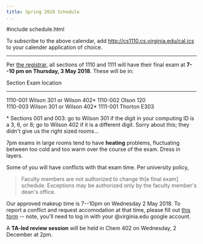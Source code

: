 ```yaml
---
title: Spring 2018 Schedule
...
```


#include schedule.html

To subscribe to the above calendar, add <http://cs1110.cs.virginia.edu/cal.ics> to your calender application of choice.

<hr/>

Per <a href="http://www.virginia.edu/registrar/exams.html#1182">the registrar</a>, all sections of 1110 and 1111 will have their final exam at **7--10 pm on Thursday, 3 May 2018**. These will be in:

Section     Exam location             
----------- --------------------------
1110-001    Wilson 301 or Wilson 402\*
1110-002    Olson 120           
1110-003    Wilson 301 or Wilson 402\*
1111-001    Thorton E303

\* Sections 001 and 003: go to Wilson 301 if the digit in your computing ID is a 3, 6, or 8; go to Wilson 402 if it is a different digit. Sorry about this; they didn't give us the right sized rooms...

7pm exams in large rooms tend to have **heating** problems, fluctuating between too cold and too warm over the course of the exam. Dress in layers.

Some of you will have conflicts with that exam time. Per university policy,

> Faculty members are not authorized to change th\[e final exam\] schedule. Exceptions may be authorized only by the faculty member's dean's office.

Our approved makeup time is 7--10pm on Wednesday 2 May 2018. To report a conflict and request accomodation at that time, please fill out [this form](https://docs.google.com/forms/d/e/1FAIpQLSfM5gG6E1xK1SXkYaaYeUChVqebdeMVfrY1yKXtvX5Ju-oFEw/viewform?usp=sf_link) -- note, you'll need to log in with your @virginia.edu google account.

<!--
The deadline for reporting conflicts with the final has passed. If you have not been informed of an alternative arrangement, it is probably too late to get one now as the makeup exam room we were given is not large enough to add more people.

A **TA-led review session** will be held in Chem 402 on Wednesday, 6 December at 2pm.
-->

A **TA-led review session** will be held in Chem 402 on Wednesday, 2 December at 2pm.
